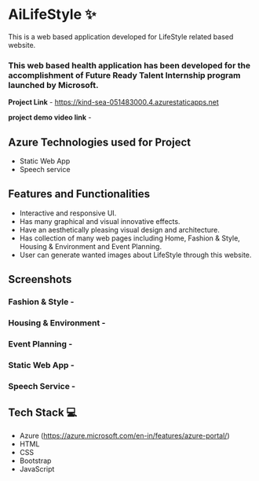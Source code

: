 # AiLifeStyle ✨

This is a web based application developed for LifeStyle related based website.

### This web based health application has been developed for the accomplishment of Future Ready Talent Internship program launched by Microsoft.


**Project Link** - https://kind-sea-051483000.4.azurestaticapps.net

**project demo video link** - 

## Azure Technologies used for Project

- Static Web App
- Speech service

## Features and Functionalities

- Interactive and responsive UI.
- Has many graphical and visual innovative effects.
- Have an aesthetically pleasing visual design and architecture.
- Has collection of many web pages including Home, Fashion & Style, Housing & Environment and Event Planning.
- User can generate wanted images about LifeStyle through this website.


## Screenshots



### Fashion & Style -



### Housing & Environment -



### Event Planning -



### Static Web App -



### Speech Service -



## Tech Stack 💻

- Azure (https://azure.microsoft.com/en-in/features/azure-portal/)
- HTML
- CSS
- Bootstrap
- JavaScript
